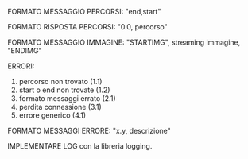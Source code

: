 FORMATO MESSAGGIO PERCORSI: "end,start"

FORMATO RISPOSTA PERCORSI: "0.0, percorso"

FORMATO MESSAGGIO IMMAGINE: "STARTIMG", streaming immagine, "ENDIMG"

ERRORI:
1) percorso non trovato (1.1)
2) start o end non trovate (1.2)
3) formato messaggi errato (2.1)
4) perdita connessione (3.1)
5) errore generico (4.1)

FORMATO MESSAGGI ERRORE: "x.y, descrizione"

IMPLEMENTARE LOG con la libreria logging.


